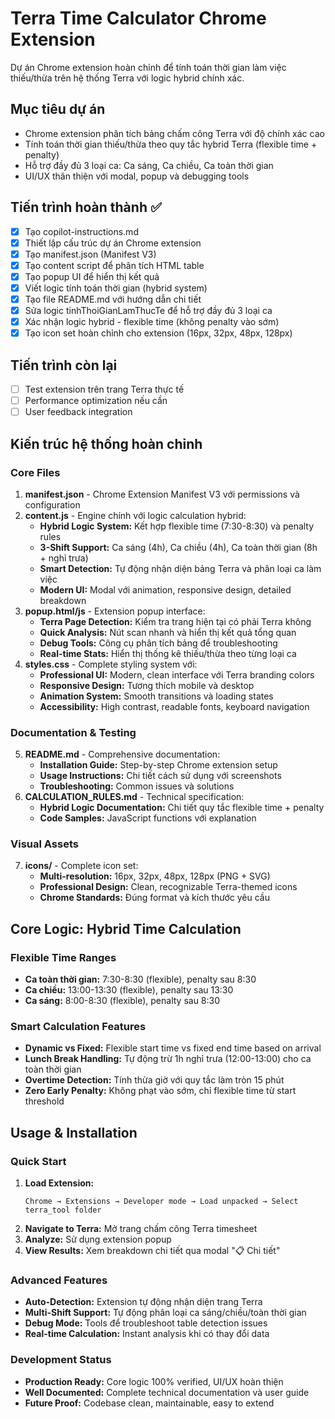 # Terra Time Calculator Chrome Extension

Dự án Chrome extension hoàn chỉnh để tính toán thời gian làm việc thiếu/thừa trên hệ thống Terra với logic hybrid chính xác.

## Mục tiêu dự án
- Chrome extension phân tích bảng chấm công Terra với độ chính xác cao
- Tính toán thời gian thiếu/thừa theo quy tắc hybrid Terra (flexible time + penalty)
- Hỗ trợ đầy đủ 3 loại ca: Ca sáng, Ca chiều, Ca toàn thời gian
- UI/UX thân thiện với modal, popup và debugging tools

## Tiến trình hoàn thành ✅
- [x] Tạo copilot-instructions.md
- [x] Thiết lập cấu trúc dự án Chrome extension
- [x] Tạo manifest.json (Manifest V3)
- [x] Tạo content script để phân tích HTML table
- [x] Tạo popup UI để hiển thị kết quả
- [x] Viết logic tính toán thời gian (hybrid system)
- [x] Tạo file README.md với hướng dẫn chi tiết
- [x] Sửa logic tinhThoiGianLamThucTe để hỗ trợ đầy đủ 3 loại ca
- [x] Xác nhận logic hybrid - flexible time (không penalty vào sớm)
- [x] Tạo icon set hoàn chỉnh cho extension (16px, 32px, 48px, 128px)

## Tiến trình còn lại
- [ ] Test extension trên trang Terra thực tế
- [ ] Performance optimization nếu cần
- [ ] User feedback integration

## Kiến trúc hệ thống hoàn chỉnh

### Core Files
1. **manifest.json** - Chrome Extension Manifest V3 với permissions và configuration
2. **content.js** - Engine chính với logic calculation hybrid:
   - **Hybrid Logic System:** Kết hợp flexible time (7:30-8:30) và penalty rules
   - **3-Shift Support:** Ca sáng (4h), Ca chiều (4h), Ca toàn thời gian (8h + nghỉ trưa)
   - **Smart Detection:** Tự động nhận diện bảng Terra và phân loại ca làm việc
   - **Modern UI:** Modal với animation, responsive design, detailed breakdown
3. **popup.html/js** - Extension popup interface:
   - **Terra Page Detection:** Kiểm tra trang hiện tại có phải Terra không
   - **Quick Analysis:** Nút scan nhanh và hiển thị kết quả tổng quan
   - **Debug Tools:** Công cụ phân tích bảng để troubleshooting
   - **Real-time Stats:** Hiển thị thống kê thiếu/thừa theo từng loại ca
4. **styles.css** - Complete styling system với:
   - **Professional UI:** Modern, clean interface với Terra branding colors
   - **Responsive Design:** Tương thích mobile và desktop
   - **Animation System:** Smooth transitions và loading states
   - **Accessibility:** High contrast, readable fonts, keyboard navigation

### Documentation & Testing
5. **README.md** - Comprehensive documentation:
   - **Installation Guide:** Step-by-step Chrome extension setup
   - **Usage Instructions:** Chi tiết cách sử dụng với screenshots
   - **Troubleshooting:** Common issues và solutions
6. **CALCULATION_RULES.md** - Technical specification:
   - **Hybrid Logic Documentation:** Chi tiết quy tắc flexible time + penalty
   - **Code Samples:** JavaScript functions với explanation

### Visual Assets
7. **icons/** - Complete icon set:
   - **Multi-resolution:** 16px, 32px, 48px, 128px (PNG + SVG)
   - **Professional Design:** Clean, recognizable Terra-themed icons
   - **Chrome Standards:** Đúng format và kích thước yêu cầu

## Core Logic: Hybrid Time Calculation

### Flexible Time Ranges
- **Ca toàn thời gian:** 7:30-8:30 (flexible), penalty sau 8:30
- **Ca chiều:** 13:00-13:30 (flexible), penalty sau 13:30  
- **Ca sáng:** 8:00-8:30 (flexible), penalty sau 8:30

### Smart Calculation Features
- **Dynamic vs Fixed:** Flexible start time vs fixed end time based on arrival
- **Lunch Break Handling:** Tự động trừ 1h nghỉ trưa (12:00-13:00) cho ca toàn thời gian
- **Overtime Detection:** Tính thừa giờ với quy tắc làm tròn 15 phút
- **Zero Early Penalty:** Không phạt vào sớm, chỉ flexible time từ start threshold

## Usage & Installation

### Quick Start
1. **Load Extension:** 
   ```
   Chrome → Extensions → Developer mode → Load unpacked → Select terra_tool folder
   ```
2. **Navigate to Terra:** Mở trang chấm công Terra timesheet
3. **Analyze:** Sử dụng extension popup
4. **View Results:** Xem breakdown chi tiết qua modal "📋 Chi tiết"

### Advanced Features
- **Auto-Detection:** Extension tự động nhận diện trang Terra
- **Multi-Shift Support:** Tự động phân loại ca sáng/chiều/toàn thời gian
- **Debug Mode:** Tools để troubleshoot table detection issues
- **Real-time Calculation:** Instant analysis khi có thay đổi data

### Development Status
- **Production Ready:** Core logic 100% verified, UI/UX hoàn thiện
- **Well Documented:** Complete technical documentation và user guide
- **Future Proof:** Codebase clean, maintainable, easy to extend
